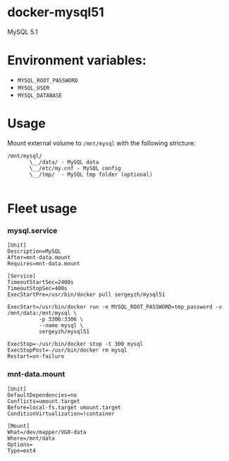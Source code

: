 docker-mysql51
==============

MySQL 5.1

Environment variables:
======================

* `MYSQL_ROOT_PASSWORD`
* `MYSQL_USER`
* `MYSQL_DATABASE`

Usage
=====

Mount external volume to `/mnt/mysql` with the following stricture:
```
/mnt/mysql/
       \__/data/ - MySQL data
       \__/etc/my.cnf - MySQL config
       \__/tmp/  - MySQL tmp folder (optional)
       
```

Fleet usage
===========

### mysql.service

```
[Unit]
Description=MySQL
After=mnt-data.mount
Requires=mnt-data.mount

[Service]
TimeoutStartSec=2400s
TimeoutStopSec=400s
ExecStartPre=/usr/bin/docker pull sergeyzh/mysql51

ExecStart=/usr/bin/docker run -e MYSQL_ROOT_PASSWORD=tmp_password -v /mnt/data:/mnt/mysql \
          -p 3306:3306 \
          --name mysql \
          sergeyzh/mysql51

ExecStop=-/usr/bin/docker stop -t 300 mysql
ExecStopPost=-/usr/bin/docker rm mysql
Restart=on-failure
```

### mnt-data.mount

```
[Unit]
DefaultDependencies=no
Conflicts=umount.target
Before=local-fs.target umount.target
ConditionVirtualization=!container

[Mount]
What=/dev/mapper/VG0-data
Where=/mnt/data
Options=
Type=ext4

```